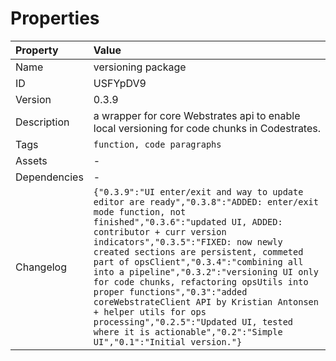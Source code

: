 

# Properties

| Property | Value |
| :--- | :--- |
| Name | versioning package |
| ID | USFYpDV9 |
| Version | 0.3.9 |
| Description | a wrapper for core Webstrates api to enable local versioning for code chunks in Codestrates. |
| Tags | `function, code paragraphs` |
| Assets | - |
| Dependencies | - |
| Changelog | `{"0.3.9":"UI enter/exit and way to update editor are ready","0.3.8":"ADDED: enter/exit mode function, not finished","0.3.6":"updated UI, ADDED: contributor + curr version indicators","0.3.5":"FIXED: now newly created sections are persistent, commeted part of opsClient","0.3.4":"combining all into a pipeline","0.3.2":"versioning UI only for code chunks, refactoring opsUtils into proper functions","0.3":"added coreWebstrateClient API by Kristian Antonsen + helper utils for ops processing","0.2.5":"Updated UI, tested where it is actionable","0.2":"Simple UI","0.1":"Initial version."}` |